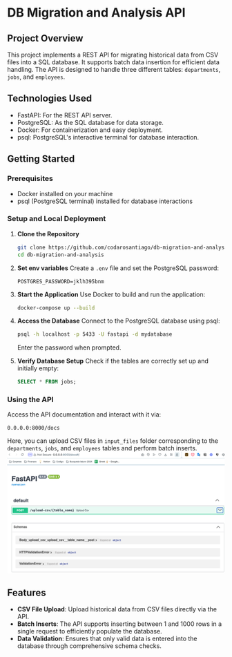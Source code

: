 
# DB Migration and Analysis API

## Project Overview
This project implements a REST API for migrating historical data from CSV files into a SQL database. It supports batch data insertion for efficient data handling. The API is designed to handle three different tables: `departments`, `jobs`, and `employees`.

## Technologies Used
- FastAPI: For the REST API server.
- PostgreSQL: As the SQL database for data storage.
- Docker: For containerization and easy deployment.
- psql: PostgreSQL's interactive terminal for database interaction.

## Getting Started

### Prerequisites
- Docker installed on your machine
- psql (PostgreSQL terminal) installed for database interactions

### Setup and Local Deployment
1. **Clone the Repository**
   ```bash
   git clone https://github.com/codarosantiago/db-migration-and-analysis.git
   cd db-migration-and-analysis
   ```
2. **Set env variables**
   Create a `.env` file and set the PostgreSQL password:
   ```document
   POSTGRES_PASSWORD=jklh395bnm
   ``` 

3. **Start the Application**
   Use Docker to build and run the application:
   ```bash
   docker-compose up --build
   ```

4. **Access the Database**
   Connect to the PostgreSQL database using psql:
   ```bash
   psql -h localhost -p 5433 -U fastapi -d mydatabase
   ```
   Enter the password when prompted.

5. **Verify Database Setup**
   Check if the tables are correctly set up and initially empty:
   ```sql
   SELECT * FROM jobs;
   ```

### Using the API
Access the API documentation and interact with it via:
```
0.0.0.0:8000/docs
```
Here, you can upload CSV files in `input_files` folder corresponding to the `departments`, `jobs`, and `employees` tables and perform batch inserts.
![alt text](assets/image.png)

## Features
- **CSV File Upload**: Upload historical data from CSV files directly via the API.
- **Batch Inserts**: The API supports inserting between 1 and 1000 rows in a single request to efficiently populate the database.
- **Data Validation**: Ensures that only valid data is entered into the database through comprehensive schema checks.



